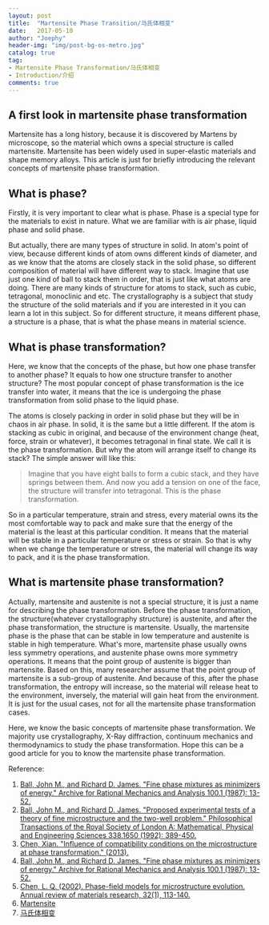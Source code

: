 ```yaml
---
layout: post
title:  "Martensite Phase Transition/马氏体相变"
date:   2017-05-10
author: "Joephy"
header-img: "img/post-bg-os-metro.jpg"
catalog: true
tag:
- Martensite Phase Transformation/马氏体相变
- Introduction/介绍
comments: true
---
```

A first look in martensite phase transformation
------------

Martensite has a long history, because it is discovered by Martens by microscope, so the material which owns a special structure is called martensite. Martensite has been widely used in super-elastic materials and shape memory alloys. This article is just for briefly introducing the relevant concepts of martensite phase transformation.

## What is phase?
Firstly, it is very important to clear what is phase. Phase is a special type for the materials to exist in nature. What we are familiar with is air phase, liquid phase and solid phase. 

But actually, there are many types of structure in solid. In atom's point of view, because different kinds of atom owns different kinds of diameter, and as we know that the atoms are closely stack in the solid phase, so different composition of material will have different way to stack. Imagine that use just one kind of ball to stack them in order, that is just like what atoms are doing. There are many kinds of structure for atoms to stack, such as cubic, tetragonal, monoclinic and etc. The crystallography is a subject that study the structure of the solid materials and if you are interested in it you can learn a lot in this subject. So for different structure, it means different phase, a structure is a phase, that is what the phase means in material science.

## What is phase transformation?
Here, we know that the concepts of the phase, but how one phase transfer to another phase? It equals to how one structure transfer to another structure? The most popular concept of phase transformation is the ice transfer into water, it means that the ice is undergoing the phase transformation from solid phase to the liquid phase. 

The atoms is closely packing in order in solid phase but they will be in chaos in air phase. In solid, it is the same but a little different. If the atom is stacking as cubic in original, and because of the environment change (heat, force, strain or whatever), it becomes tetragonal in final state. We call it is the phase transformation. But why the atom will arrange itself to change its stack? The simple answer will like this:
>Imagine that you have eight balls to form a cubic stack, and they have springs between them. And now you add a tension on one of the face, the structure will transfer into tetragonal. This is the phase transformation.

So in a particular temperature, strain and stress, every material owns its the most comfortable way to pack and make sure that the energy of the material is the least at this particular condition. It means that the material will be stable in a particular temperature or stress or strain. So that is why when we change the temperature or stress, the material will change its way to pack, and it is the phase transformation.

## What is martensite phase transformation?
Actually, martensite and austenite is not a special structure, it is just a name for describing the phase transformation. Before the phase transformation, the structure(whatever crystallography structure) is austenite, and after the phase transformation, the structure is martensite. Usually, the martensite phase is the phase that can be stable in low temperature and austenite is stable in high temperature. What's more, martensite phase usually owns less symmetry operations, and austenite phase owns more symmetry operations. It means that the point group of austenite is bigger than martensite. Based on this, many researcher assume that the point group of martensite is a sub-group of austenite. And because of this, after the phase transformation, the entropy will increase, so the material will release heat to the environment, inversely, the material will gain heat from the environment. It is just for the usual cases, not for all the martensite phase transformation cases.


Here, we know the basic concepts of martensite phase transformation. We majority use crystallography, X-Ray diffraction, continuum mechanics and thermodynamics to study the phase transformation. Hope this can be a good article for you to know the martensite phase transformation.


Reference:

1. [Ball, John M., and Richard D. James. "Fine phase mixtures as minimizers of energy." Archive for Rational Mechanics and Analysis 100.1 (1987): 13-52.](http://download.springer.com/static/pdf/405/art%253A10.1007%252FBF00281246.pdf?originUrl=http%3A%2F%2Flink.springer.com%2Farticle%2F10.1007%2FBF00281246&token2=exp=1493264235~acl=%2Fstatic%2Fpdf%2F405%2Fart%25253A10.1007%25252FBF00281246.pdf%3ForiginUrl%3Dhttp%253A%252F%252Flink.springer.com%252Farticle%252F10.1007%252FBF00281246*~hmac=84b6ae1dfd20dac7cc4836705297548cea4a288cbb674499530da9c637d63b6d)
2. [Ball, John M., and Richard D. James. "Proposed experimental tests of a theory of fine microstructure and the two-well problem." Philosophical Transactions of the Royal Society of London A: Mathematical, Physical and Engineering Sciences 338.1650 (1992): 389-450.](http://rsta.royalsocietypublishing.org/content/338/1650/389.short)
3. [Chen, Xian. "Influence of compatibility conditions on the microstructure at phase transformation." (2013).](http://conservancy.umn.edu/handle/11299/165222)
4. [Ball, John M., and Richard D. James. "Fine phase mixtures as minimizers of energy." Archive for Rational Mechanics and Analysis 100.1 (1987): 13-52.](http://download.springer.com/static/pdf/405/art%253A10.1007%252FBF00281246.pdf?originUrl=http%3A%2F%2Flink.springer.com%2Farticle%2F10.1007%2FBF00281246&token2=exp=1493264235~acl=%2Fstatic%2Fpdf%2F405%2Fart%25253A10.1007%25252FBF00281246.pdf%3ForiginUrl%3Dhttp%253A%252F%252Flink.springer.com%252Farticle%252F10.1007%252FBF00281246*~hmac=84b6ae1dfd20dac7cc4836705297548cea4a288cbb674499530da9c637d63b6d)
5. [Chen, L. Q. (2002). Phase-field models for microstructure evolution. Annual review of materials research, 32(1), 113-140.](http://annualreviews.org/doi/abs/10.1146/annurev.matsci.32.112001.132041)
6. [Martensite](https://en.wikipedia.org/wiki/Martensite)
7. [马氏体相变](http://baike.baidu.com/item/马氏体相变)


